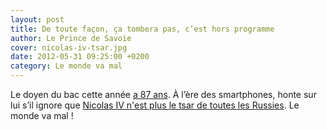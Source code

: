 ```yaml
---
layout: post
title: De toute façon, ça tombera pas, c’est hors programme
author: Le Prince de Savoie
cover: nicolas-iv-tsar.jpg
date: 2012-05-31 09:25:00 +0200
category: Le monde va mal
---
```


Le doyen du bac cette année [a 87 ans][1]. À l’ère des smartphones, honte sur
lui s’il ignore que [Nicolas IV n'est plus le tsar de toutes les Russies][2]. Le
monde va mal !

[1]:
  https://www.lepoint.fr/societe/bac-le-doyen-national-des-candidats-est-un-perigourdin-de-87-ans-23-05-2012-1464591_23.php
[2]:
  https://www.youtube.com/watch?v=zxEgybebT5I
  "Extrait 'élève Gaston Pourquier' dans le film 'Les Sousdoués'"
